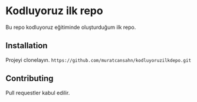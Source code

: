 # Kodluyoruz ilk repo

Bu repo kodluyoruz eğitiminde oluşturduğum ilk repo.

## Installation

Projeyi clonelayın.
`https://github.com/muratcansahn/kodluyoruzilkdepo.git`

## Contributing

Pull requestler kabul edilir.
